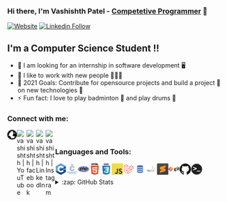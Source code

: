 ### Hi there, I'm Vashishth Patel - [Competetive Programmer][website] 👋

[![Website](https://shields.io/badge/Portfolio-up-blue?style=for-the-badge)](https://vashishth.epizy.com/?i=1)
[![Linkedin Follow](https://shields.io/badge/Follow%20@Vashishth%20Patel-740-green?logo=linkedin&style=for-the-badge)](https://www.linkedin.com/in/vashishth-patel-312a52204/)
<br/>
## I'm a Computer Science Student !!

- 🔭 I am looking for an internship in software development 🖥️
- 🌱 I like to work with new people 🧑‍🤝‍🧑
- 🥅 2021 Goals: Contribute for opensource projects and build a project 📗 on new technologies 📡 
- ⚡ Fun fact: I love to play badminton 🏸 and play drums 🎼
 
### Connect with me:

[<img align="left" alt="vashishth.epizy.com" width="22px" src="https://raw.githubusercontent.com/iconic/open-iconic/master/svg/globe.svg" />][website]
[<img align="left" alt="vashishth | YouTube" width="22px" src="https://cdn.jsdelivr.net/npm/simple-icons@v3/icons/youtube.svg" />][youtube]
[<img align="left" alt="vashishth | facebook" width="22px" src="https://cdn.jsdelivr.net/npm/simple-icons@v3/icons/facebook.svg" />][facebook]
[<img align="left" alt="vashishth | LinkedIn" width="22px" src="https://cdn.jsdelivr.net/npm/simple-icons@v3/icons/linkedin.svg" />][linkedin]
[<img align="left" alt="vashishth | Instagram" width="22px" src="https://cdn.jsdelivr.net/npm/simple-icons@v3/icons/instagram.svg" />][instagram]

<br />

### Languages and Tools:

<img align="left" alt="Visual Studio Code" width="26px" src="https://raw.githubusercontent.com/github/explore/80688e429a7d4ef2fca1e82350fe8e3517d3494d/topics/cpp/cpp.png" />
<img align="left" alt="Visual Studio Code" width="26px" src="https://raw.githubusercontent.com/github/explore/80688e429a7d4ef2fca1e82350fe8e3517d3494d/topics/c/c.png" />
<img align="left" alt="HTML5" width="26px" src="https://raw.githubusercontent.com/github/explore/80688e429a7d4ef2fca1e82350fe8e3517d3494d/topics/php/php.png" />
<img align="left" alt="HTML5" width="26px" src="https://raw.githubusercontent.com/github/explore/80688e429a7d4ef2fca1e82350fe8e3517d3494d/topics/html/html.png" />
<img align="left" alt="CSS3" width="26px" src="https://raw.githubusercontent.com/github/explore/80688e429a7d4ef2fca1e82350fe8e3517d3494d/topics/css/css.png" />
<img align="left" alt="JavaScript" width="26px" src="https://raw.githubusercontent.com/github/explore/80688e429a7d4ef2fca1e82350fe8e3517d3494d/topics/javascript/javascript.png" />
<img align="left" alt="Node.js" width="26px" src="https://raw.githubusercontent.com/github/explore/80688e429a7d4ef2fca1e82350fe8e3517d3494d/topics/laravel/laravel.png" />
<img align="left" alt="SQL" width="26px" src="https://raw.githubusercontent.com/github/explore/80688e429a7d4ef2fca1e82350fe8e3517d3494d/topics/sql/sql.png" />
<img align="left" alt="MySQL" width="26px" src="https://raw.githubusercontent.com/github/explore/80688e429a7d4ef2fca1e82350fe8e3517d3494d/topics/mysql/mysql.png" />
<img align="left" alt="Visual Studio Code" width="26px" src="https://raw.githubusercontent.com/github/explore/80688e429a7d4ef2fca1e82350fe8e3517d3494d/topics/sublime-text/sublime-text.png" />
<img align="left" alt="Git" width="26px" src="https://raw.githubusercontent.com/github/explore/80688e429a7d4ef2fca1e82350fe8e3517d3494d/topics/git/git.png" />
<img align="left" alt="GitHub" width="26px" src="https://raw.githubusercontent.com/github/explore/78df643247d429f6cc873026c0622819ad797942/topics/github/github.png" />
<img align="left" alt="Terminal" width="26px" src="https://raw.githubusercontent.com/github/explore/80688e429a7d4ef2fca1e82350fe8e3517d3494d/topics/terminal/terminal.png" />

<br />
<br />

<details>
  <summary>:zap: GitHub Stats</summary>

   <p align="center">
    <a href="https://github.com/vasu-1/vasu-1">
      <img alt="vasu-1 download" src="https://img.shields.io/github/downloads/vasu-1/vasu-1/total?label=Downloads&logo=github&style=flat-square">
    </a>
    <a href="https://github.com/vasu-1/vasu-1/issues">
      <img alt="Issues" src="https://img.shields.io/github/issues/vasu-1/vasu-1?color=0088ff" />
    </a>
    <a href="https://github.com/vasu-1/vasu-1/pulls">
      <img alt="GitHub pull requests" src="https://img.shields.io/github/issues-pr/vasu-1/vasu-1?color=0088ff" />
    </a>
    </p>

</details>

[website]: https://vashishth.epizy.com/?i=1
[facebook]: https://www.facebook.com/vashishthchaudhary/
[youtube]: https://www.youtube.com/channel/UCT_aAHVTwIPvW3mEUfHbB7g
[instagram]: https://www.instagram.com/vashishthchaudhary/
[linkedin]: https://www.linkedin.com/in/vashishth-patel-312a52204/